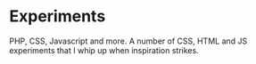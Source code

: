 # Experiments

PHP, CSS, Javascript and more. A number of CSS, HTML and JS experiments that I whip up when inspiration strikes.
